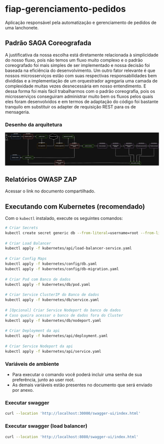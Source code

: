 # fiap-gerenciamento-pedidos

Aplicação responsável pela automatização e gerenciamento de pedidos de uma lanchonete.

## Padrão SAGA Coreografada
A justificativa da nossa escolha está diretamente relacionada à simplicidade do nosso fluxo, pois não temos um fluxo muito complexo e o padrão coreografado foi mais simples de ser implementado e nossa decisão foi baseada na eficiência do desenvolvimento.
Um outro fator relevante é que nossos microsserviços estão com suas respectivas responsabilidades bem divididas e a implementação de um orquestrador agregaria uma camada de complexidade muitas vezes desnecessária em nosso entendimento. E dessa forma foi mais fácil trabalharmos com o padrão coreografia, pois os microsserviços conseguiram administrar muito bem os fluxos pelos quais eles foram desenvolvidos e em termos de adaptação do código foi bastante tranquilo em substituir os adapter de requisição REST para os de mensageria.

### Desenho da arquitetura
![arquitetura.png](assets%2Farquitetura.png)

## Relatórios OWASP ZAP
Acessar o link no documento compartilhado.

## Executando com Kubernetes (recomendado)

Com o `kubectl` instalado, execute os seguintes comandos:

```bash
# Criar Secrets
kubectl create secret generic db --from-literal=username=root --from-literal=password=<YOUR_PASSWORD>

# Criar Load Balancer
kubectl apply -f kubernetes/api/load-balancer-service.yaml

# Criar Config Maps
kubectl apply -f kubernetes/config/db.yaml
kubectl apply -f kubernetes/config/db-migration.yaml

# Criar Pod com Banco de dados
kubectl apply -f kubernetes/db/pod.yaml

# Criar Service ClusterIP do Banco de dados
kubectl apply -f kubernetes/db/service.yaml

# [Opcional] Criar Service Nodeport do banco de dados
# Caso queira acessar o banco de dados fora do Cluster
kubectl apply -f kubernetes/db/nodeport.yaml

# Criar Deployment da api
kubectl apply -f kubernetes/api/deployment.yaml

# Criar Service Nodeport da api
kubectl apply -f kubernetes/api/service.yaml
```

### Variáveis de ambiente

- Para executar o comando você poderá incluir uma senha de sua preferência, junto ao user root.
- As demais variáveis estão presentes no documento que será enviado por anexo.

### Executar swagger
```sh
curl --location 'http://localhost:30000/swagger-ui/index.html'
```

### Executar swagger (load balancer)
```sh
curl --location 'http://localhost:8080/swagger-ui/index.html'
```